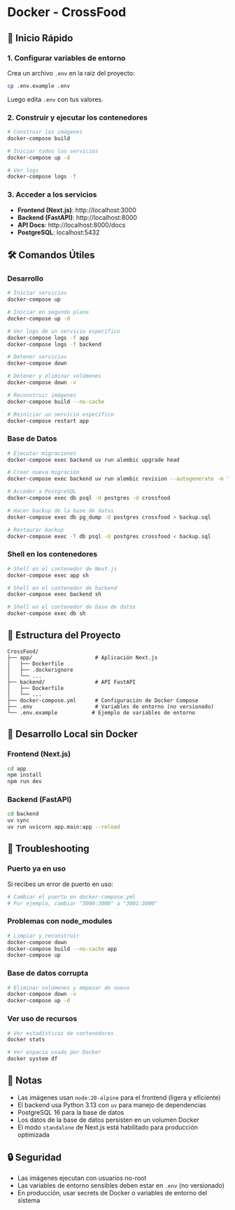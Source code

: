 # Docker - CrossFood

## 🚀 Inicio Rápido

### 1. Configurar variables de entorno
Crea un archivo `.env` en la raíz del proyecto:

```bash
cp .env.example .env
```

Luego edita `.env` con tus valores.

### 2. Construir y ejecutar los contenedores

```bash
# Construir las imágenes
docker-compose build

# Iniciar todos los servicios
docker-compose up -d

# Ver logs
docker-compose logs -f
```

### 3. Acceder a los servicios

- **Frontend (Next.js)**: http://localhost:3000
- **Backend (FastAPI)**: http://localhost:8000
- **API Docs**: http://localhost:8000/docs
- **PostgreSQL**: localhost:5432

## 🛠️ Comandos Útiles

### Desarrollo

```bash
# Iniciar servicios
docker-compose up

# Iniciar en segundo plano
docker-compose up -d

# Ver logs de un servicio específico
docker-compose logs -f app
docker-compose logs -f backend

# Detener servicios
docker-compose down

# Detener y eliminar volúmenes
docker-compose down -v

# Reconstruir imágenes
docker-compose build --no-cache

# Reiniciar un servicio específico
docker-compose restart app
```

### Base de Datos

```bash
# Ejecutar migraciones
docker-compose exec backend uv run alembic upgrade head

# Crear nueva migración
docker-compose exec backend uv run alembic revision --autogenerate -m "descripcion"

# Acceder a PostgreSQL
docker-compose exec db psql -U postgres -d crossfood

# Hacer backup de la base de datos
docker-compose exec db pg_dump -U postgres crossfood > backup.sql

# Restaurar backup
docker-compose exec -T db psql -U postgres crossfood < backup.sql
```

### Shell en los contenedores

```bash
# Shell en el contenedor de Next.js
docker-compose exec app sh

# Shell en el contenedor de backend
docker-compose exec backend sh

# Shell en el contenedor de base de datos
docker-compose exec db sh
```

## 📁 Estructura del Proyecto

```
CrossFood/
├── app/                    # Aplicación Next.js
│   ├── Dockerfile
│   ├── .dockerignore
│   └── ...
├── backend/                # API FastAPI
│   ├── Dockerfile
│   └── ...
├── docker-compose.yml      # Configuración de Docker Compose
├── .env                    # Variables de entorno (no versionado)
└── .env.example           # Ejemplo de variables de entorno
```

## 🔧 Desarrollo Local sin Docker

### Frontend (Next.js)

```bash
cd app
npm install
npm run dev
```

### Backend (FastAPI)

```bash
cd backend
uv sync
uv run uvicorn app.main:app --reload
```

## 🐛 Troubleshooting

### Puerto ya en uso

Si recibes un error de puerto en uso:

```bash
# Cambiar el puerto en docker-compose.yml
# Por ejemplo, cambiar "3000:3000" a "3001:3000"
```

### Problemas con node_modules

```bash
# Limpiar y reconstruir
docker-compose down
docker-compose build --no-cache app
docker-compose up
```

### Base de datos corrupta

```bash
# Eliminar volúmenes y empezar de nuevo
docker-compose down -v
docker-compose up -d
```

### Ver uso de recursos

```bash
# Ver estadísticas de contenedores
docker stats

# Ver espacio usado por Docker
docker system df
```

## 📝 Notas

- Las imágenes usan `node:20-alpine` para el frontend (ligera y eficiente)
- El backend usa Python 3.13 con `uv` para manejo de dependencias
- PostgreSQL 16 para la base de datos
- Los datos de la base de datos persisten en un volumen Docker
- El modo `standalone` de Next.js está habilitado para producción optimizada

## 🔒 Seguridad

- Las imágenes ejecutan con usuarios no-root
- Las variables de entorno sensibles deben estar en `.env` (no versionado)
- En producción, usar secrets de Docker o variables de entorno del sistema
